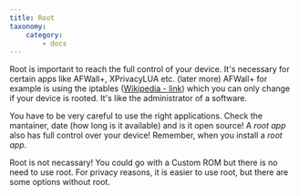 ```yaml
---
title: Root
taxonomy:
    category:
        - docs
---
```


Root is important to reach the full control of your device. It's necessary for certain apps like AFWall+, XPrivacyLUA etc. (later more)
AFWall+ for example is using the iptables ([Wikipedia - link](https://en.wikipedia.org/wiki/Iptables)) which you can only change if your device is rooted. It's like the administrator of a software.

You have to be very careful to use the right applications. Check the mantainer, date (how long is it available) and is it open source! A _root app_ also has full control over your device! Remember, when you install a _root app_.

Root is not necassary! You could go with a Custom ROM but there is no need to use root. For privacy reasons, it is easier to use root, but there are some options without root.